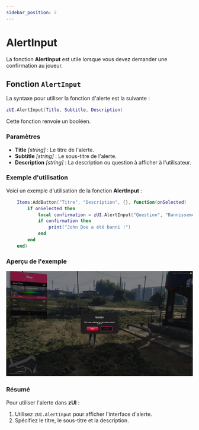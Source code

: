 ```yaml
---
sidebar_position: 2
---
```


# AlertInput

La fonction **AlertInput** est utile lorsque vous devez demander une confirmation au joueur.

## Fonction `AlertInput`

La syntaxe pour utiliser la fonction d'alerte est la suivante :

```lua
zUI.AlertInput(Title, Subtitle, Description)
```

Cette fonction renvoie un booléen.

### Paramètres

- **Title** _[string]_ : Le titre de l'alerte.
- **Subtitle** _[string]_ : Le sous-titre de l'alerte.
- **Description** _[string]_ : La description ou question à afficher à l'utilisateur.

### Exemple d'utilisation

Voici un exemple d'utilisation de la fonction **AlertInput** :

```lua
    Items:AddButton("Titre", "Description", {}, function(onSelected)
        if onSelected then
            local confirmation = zUI.AlertInput("Question", "Bannissement", "Êtes-vous sûr de vouloir bannir John ?")
            if confirmation then
                print("John Doe a été banni !")
            end
        end
    end)
```

### Aperçu de l'exemple

![](./img/alertInput.png)

### Résumé

Pour utiliser l'alerte dans **zUI** :

1. Utilisez `zUI.AlertInput` pour afficher l'interface d'alerte.
2. Spécifiez le titre, le sous-titre et la description.
